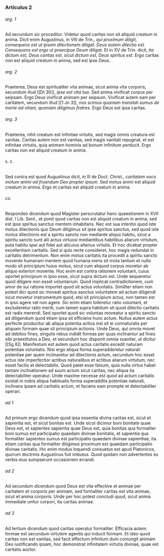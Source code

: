 ### Articulus 2

###### arg. 1
Ad secundum sic proceditur. Videtur quod caritas non sit aliquid creatum in anima. Dicit enim Augustinus, in VIII de Trin., *qui proximum diligit, consequens est ut ipsam dilectionem diligat. Deus autem dilectio est. Consequens est ergo ut praecipue Deum diligat*. Et in XV de Trin. dicit, *ita dictum est, Deus caritas est, sicut dictum est, Deus spiritus est*. Ergo caritas non est aliquid creatum in anima, sed est ipse Deus.

###### arg. 2
Praeterea, Deus est spiritualiter vita animae, sicut anima vita corporis, secundum illud [[Dt 30]], *ipse est vita tua*. Sed anima vivificat corpus per seipsam. Ergo Deus vivificat animam per seipsum. Vivificat autem eam per caritatem, secundum illud [[1 Jn 3]], *nos scimus quoniam translati sumus de morte ad vitam, quoniam diligimus fratres*. Ergo Deus est ipsa caritas.

###### arg. 3
Praeterea, nihil creatum est infinitae virtutis, sed magis omnis creatura est vanitas. Caritas autem non est vanitas, sed magis vanitati repugnat, et est infinitae virtutis, quia animam hominis ad bonum infinitum perducit. Ergo caritas non est aliquid creatum in anima.

###### s. c.
Sed contra est quod Augustinus dicit, in III de Doct. Christ., *caritatem voco motum animi ad fruendum Deo propter ipsum*. Sed motus animi est aliquid creatum in anima. Ergo et caritas est aliquid creatum in anima.

###### co.
Respondeo dicendum quod Magister perscrutatur hanc quaestionem in XVII dist. I Lib. Sent., et ponit quod caritas non est aliquid creatum in anima, sed est ipse spiritus sanctus mentem inhabitans. Nec est sua intentio quod iste motus dilectionis quo Deum diligimus sit ipse spiritus sanctus, sed quod iste motus dilectionis est a spiritu sancto non mediante aliquo habitu, sicut a spiritu sancto sunt alii actus virtuosi mediantibus habitibus aliarum virtutum, puta habitu spei aut fidei aut alicuius alterius virtutis. Et hoc dicebat propter excellentiam caritatis. Sed si quis recte consideret, hoc magis redundat in caritatis detrimentum. Non enim motus caritatis ita procedit a spiritu sancto movente humanam mentem quod humana mens sit mota tantum et nullo modo sit principium huius motus, sicut cum aliquod corpus movetur ab aliquo exteriori movente. Hoc enim est contra rationem voluntarii, cuius oportet principium in ipso esse, sicut supra dictum est. Unde sequeretur quod diligere non esset voluntarium. Quod implicat contradictionem, cum amor de sui ratione importet quod sit actus voluntatis. Similiter etiam non potest dici quod sic moveat spiritus sanctus voluntatem ad actum diligendi sicut movetur instrumentum quod, etsi sit principium actus, non tamen est in ipso agere vel non agere. Sic enim etiam tolleretur ratio voluntarii, et excluderetur ratio meriti, cum tamen supra habitum sit quod dilectio caritatis est radix merendi. Sed oportet quod sic voluntas moveatur a spiritu sancto ad diligendum quod etiam ipsa sit efficiens hunc actum. Nullus autem actus perfecte producitur ab aliqua potentia activa nisi sit ei connaturalis per aliquam formam quae sit principium actionis. Unde Deus, qui omnia movet ad debitos fines, singulis rebus indidit formas per quas inclinantur ad fines sibi praestitutos a Deo, et secundum hoc disponit omnia suaviter, ut dicitur [[Sg 8]]. Manifestum est autem quod actus caritatis excedit naturam potentiae voluntatis. Nisi ergo aliqua forma superadderetur naturali potentiae per quam inclinaretur ad dilectionis actum, secundum hoc esset actus iste imperfectior actibus naturalibus et actibus aliarum virtutum, nec esset facilis et delectabilis. Quod patet esse falsum, quia nulla virtus habet tantam inclinationem ad suum actum sicut caritas, nec aliqua ita delectabiliter operatur. Unde maxime necesse est quod ad actum caritatis existat in nobis aliqua habitualis forma superaddita potentiae naturali, inclinans ipsam ad caritatis actum, et faciens eam prompte et delectabiliter operari.

###### ad 1
Ad primum ergo dicendum quod ipsa essentia divina caritas est, sicut et sapientia est, et sicut bonitas est. Unde sicut dicimur boni bonitate quae Deus est, et sapientes sapientia quae Deus est, quia bonitas qua formaliter boni sumus est participatio quaedam divinae bonitatis, et sapientia qua formaliter sapientes sumus est participatio quaedam divinae sapientiae; ita etiam caritas qua formaliter diligimus proximum est quaedam participatio divinae caritatis. Hic enim modus loquendi consuetus est apud Platonicos, quorum doctrinis Augustinus fuit imbutus. Quod quidam non advertentes ex verbis eius sumpserunt occasionem errandi.

###### ad 2
Ad secundum dicendum quod Deus est vita effective et animae per caritatem et corporis per animam, sed formaliter caritas est vita animae, sicut et anima corporis. Unde per hoc potest concludi quod, sicut anima immediate unitur corpori, ita caritas animae.

###### ad 3
Ad tertium dicendum quod caritas operatur formaliter. Efficacia autem formae est secundum virtutem agentis qui inducit formam. Et ideo quod caritas non est vanitas, sed facit effectum infinitum dum coniungit animam Deo iustificando ipsam, hoc demonstrat infinitatem virtutis divinae, quae est caritatis auctor.

